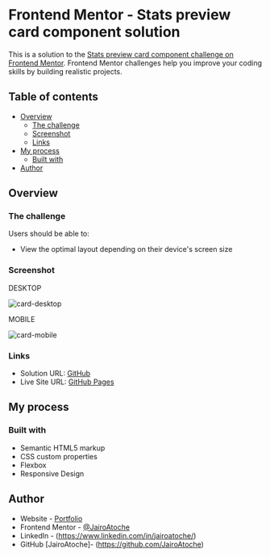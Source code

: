 # Frontend Mentor - Stats preview card component solution

This is a solution to the [Stats preview card component challenge on Frontend Mentor](https://www.frontendmentor.io/challenges/stats-preview-card-component-8JqbgoU62). Frontend Mentor challenges help you improve your coding skills by building realistic projects. 

## Table of contents

- [Overview](#overview)
  - [The challenge](#the-challenge)
  - [Screenshot](#screenshot)
  - [Links](#links)
- [My process](#my-process)
  - [Built with](#built-with)
- [Author](#author)

## Overview

### The challenge

Users should be able to:

- View the optimal layout depending on their device's screen size

### Screenshot
DESKTOP

![card-desktop](https://user-images.githubusercontent.com/44626985/167516582-b0617989-50f5-4ec5-87b7-15affc7fadef.png)

MOBILE

![card-mobile](https://user-images.githubusercontent.com/44626985/167516584-b5efa311-3004-4d67-8afd-9fa287bcd129.png)

### Links

- Solution URL: [GitHub](https://github.com/JairoAtoche/Stats-Preview-Card-Component)
- Live Site URL: [GitHub Pages](https://jairoatoche.github.io/Stats-Preview-Card-Component/)

## My process

### Built with

- Semantic HTML5 markup
- CSS custom properties
- Flexbox
- Responsive Design

## Author

- Website - [Portfolio](https://jairoatoche.github.io/)
- Frontend Mentor - [@JairoAtoche](https://www.frontendmentor.io/profile/JairoAtoche)
- LinkedIn - (https://www.linkedin.com/in/jairoatoche/)
- GitHub [JairoAtoche]- (https://github.com/JairoAtoche)
